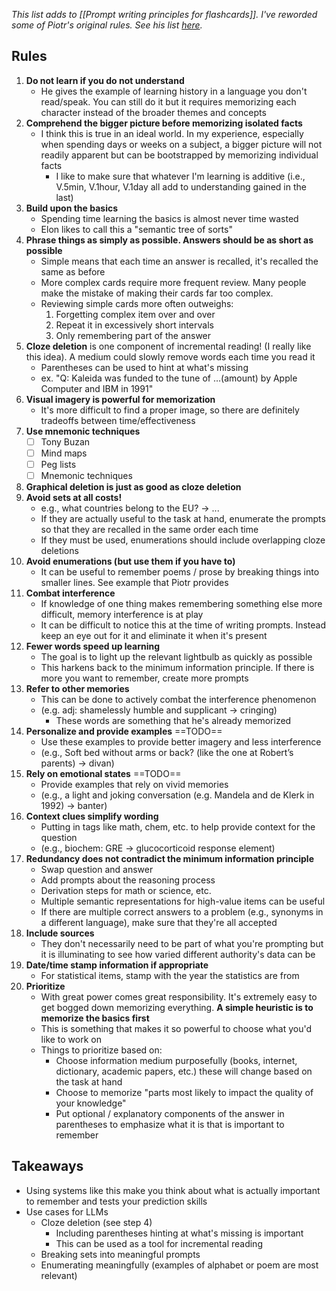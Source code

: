 *This list adds to [[Prompt writing principles for flashcards]]. I've reworded some of Piotr's original rules. See his list [here](https://super-memory.com/articles/20rules.htm).*

## Rules
1. **Do not learn if you do not understand**
	- He gives the example of learning history in a language you don't read/speak. You can still do it but it requires memorizing each character instead of the broader themes and concepts
2. **Comprehend the bigger picture before memorizing isolated facts**
	- I think this is true in an ideal world. In my experience, especially when spending days or weeks on a subject, a bigger picture will not readily apparent but can be bootstrapped by memorizing individual facts
		- I like to make sure that whatever I'm learning is additive (i.e., V.5min, V.1hour, V.1day all add to understanding gained in the last)
3. **Build upon the basics**
	- Spending time learning the basics is almost never time wasted
	- Elon likes to call this a "semantic tree of sorts"
4. **Phrase things as simply as possible. Answers should be as short as possible**
	- Simple means that each time an answer is recalled, it's recalled the same as before
	- More complex cards require more frequent review. Many people make the mistake of making their cards far too complex. 
	- Reviewing simple cards more often outweighs:
		1. Forgetting complex item over and over 
		2. Repeat it in excessively short intervals
		3. Only remembering part of the answer
5. **Cloze deletion** is one component of incremental reading! (I really like this idea). A medium could slowly remove words each time you read it
	- Parentheses can be used to hint at what's missing
	- ex. "Q: Kaleida was funded to the tune of …(amount) by Apple Computer and IBM in 1991"
6. **Visual imagery is powerful for memorization**
	- It's more difficult to find a proper image, so there are definitely tradeoffs between time/effectiveness
7. **Use mnemonic techniques**
	- [ ] Tony Buzan 
	- [ ] Mind maps
	- [ ] Peg lists
	- [ ] Mnemonic techniques
8. **Graphical deletion is just as good as cloze deletion**
9. **Avoid sets at all costs!** 
	- e.g., what countries belong to the EU? → ...
	- If they are actually useful to the task at hand, enumerate the prompts so that they are recalled in the same order each time
	- If they must be used, enumerations should include overlapping cloze deletions
10. **Avoid enumerations (but use them if you have to)**
	- It can be useful to remember poems / prose by breaking things into smaller lines. See example that Piotr provides
11. **Combat interference**
	- If knowledge of one thing makes remembering something else more difficult, memory interference is at play
	 - It can be difficult to notice this at the time of writing prompts. Instead keep an eye out for it and eliminate it when it's present
12. **Fewer words speed up learning**
	- The goal is to light up the relevant lightbulb as quickly as possible
	- This harkens back to the minimum information principle. If there is more you want to remember, create more prompts
13. **Refer to other memories**
	- This can be done to actively combat the interference phenomenon
	- (e.g. adj: shamelessly humble and supplicant  → cringing)
		- These words are something that he's already memorized 
14. **Personalize and provide examples** ==TODO==
	- Use these examples to provide better imagery and less interference
	- (e.g., Soft bed without arms or back? (like the one at Robert’s parents) → divan)
15. **Rely on emotional states** ==TODO==
	- Provide examples that rely on vivid memories
	- (e.g., a light and joking conversation (e.g. Mandela and de Klerk in 1992) → banter)
16. **Context clues simplify wording**
	- Putting in tags like math, chem, etc. to help provide context for the question
	- (e.g., biochem: GRE → glucocorticoid response element)
17. **Redundancy does not contradict the minimum information principle**
	- Swap question and answer
	- Add prompts about the reasoning process
	- Derivation steps for math or science, etc.
	- Multiple semantic representations for high-value items can be useful
	- If there are multiple correct answers to a problem (e.g., synonyms in a different language), make sure that they're all accepted
18. **Include sources**
	- They don't necessarily need to be part of what you're prompting but it is illuminating to see how varied different authority's data can be
19. **Date/time stamp information if appropriate**
	- For statistical items, stamp with the year the statistics are from
20. **Prioritize**
	- With great power comes great responsibility. It's extremely easy to get bogged down memorizing everything. **A simple heuristic is to memorize the basics first**
	- This is something that makes it so powerful to choose what you'd like to work on
	- Things to prioritize based on:
		- Choose information medium purposefully (books, internet, dictionary, academic papers, etc.) these will change based on the task at hand
		- Choose to memorize "parts most likely to impact the quality of your knowledge"
		- Put optional / explanatory components of the answer in parentheses to emphasize what it is that is important to remember

## Takeaways
- Using systems like this make you think about what is actually important to remember and tests your prediction skills
- Use cases for LLMs
	- Cloze deletion (see step 4)
		- Including parentheses hinting at what's missing is important
		- This can be used as a tool for incremental reading
	- Breaking sets into meaningful prompts
	- Enumerating meaningfully (examples of alphabet or poem are most relevant)